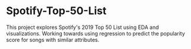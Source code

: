 # Spotify-Top-50-List
This project explores Spotify's 2019 Top 50 List using EDA and visualizations. Working towards using regression to predict the popularity score for songs with similar attributes. 
